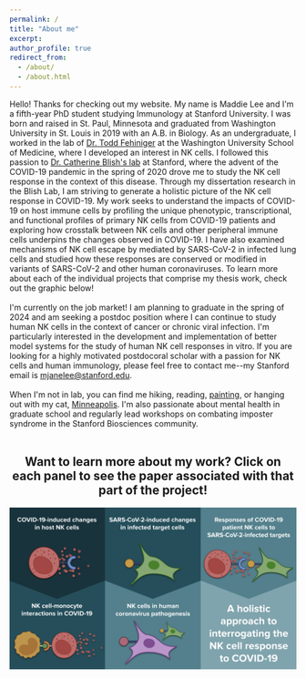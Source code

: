 ```yaml
---
permalink: /
title: "About me"
excerpt: 
author_profile: true
redirect_from: 
  - /about/
  - /about.html
---
```

Hello! Thanks for checking out my website. My name is Maddie Lee and I'm a fifth-year PhD student studying Immunology at Stanford University. I was born and raised in St. Paul, Minnesota and graduated from Washington University in St. Louis in 2019 with an A.B. in Biology. As an undergraduate, I worked in the lab of <a href="https://www.fehnigerlab.org/">Dr. Todd Fehiniger</a> at the Washington University School of Medicine, where I developed an interest in NK cells. I followed this passion to <a href="https://med.stanford.edu/blishlab.html">Dr. Catherine Blish's lab</a> at Stanford, where the advent of the COVID-19 pandemic in the spring of 2020 drove me to study the NK cell response in the context of this disease. Through my dissertation research in the Blish Lab, I am striving to generate a holistic picture of the NK cell response in COVID-19. My work seeks to understand the impacts of COVID-19 on host immune cells by profiling the unique phenotypic, transcriptional, and functional profiles of primary NK cells from COVID-19 patients and exploring how crosstalk between NK cells and other peripheral immune cells underpins the changes observed in COVID-19. I have also examined mechanisms of NK cell escape by mediated by SARS-CoV-2 in infected lung cells and studied how these responses are conserved or modified in variants of SARS-CoV-2 and other human coronaviruses. To learn more about each of the individual projects that comprise my thesis work, check out the graphic below!
<br>
<br>
I'm currently on the job market! I am planning to graduate in the spring of 2024 and am seeking a postdoc position where I can continue to study human NK cells in the context of cancer or chronic viral infection. I'm particularly interested in the development and implementation of better model systems for the study of human NK cell responses in vitro. If you are looking for a highly motivated postdocoral scholar with a passion for NK cells and human immunology, please feel free to contact me--my Stanford email is mjanelee@stanford.edu.
<br>
<br>
When I'm not in lab, you can find me hiking, reading, <a href="https://mjanelee.github.io/portfolio/">painting</a>, or hanging out with my cat, <a href="/files/minne!.jpg">Minneapolis</a>. I'm also passionate about mental health in graduate school and regularly lead workshops on combating imposter syndrome in the Stanford Biosciences community.
<br>
<br>
<html>
<body>
     <center>
      <h2>Want to learn more about my work? Click on each panel to see the paper associated with that part of the project!</h2>

<style>

#wrapper {
  width: 100%;
  max-width: 812px; /*actual width of image-- behaves strangely if exceeding this*/
  position: relative;
}

#wrapper img {
  max-width: 100%;
  position: relative;
}

#anchor-box-1 {
 # border: 4px solid red;
  height: 50%;
  width: 33%;
  position: absolute;
  left: 0%;
  top: 0%;
}
  #anchor-box-2 {
 # border: 4px solid blue;
  height: 50%;
  width: 33%;
  position: absolute;
  left: 33%;
  top: 0%;
}
   #anchor-box-3 {
 # border: 4px solid green;
  height: 50%;
  width: 33%;
  position: absolute;
  left: 67%;
  top: 50%;
}
     #anchor-box-4 {
 # border: 4px solid green;
  height: 50%;
  width: 33%;
  position: absolute;
  left: 67%;
  top: 0%;
}
       #anchor-box-5 {
 # border: 4px solid green;
  height: 50%;
  width: 33%;
  position: absolute;
  left: 33%;
  top: 50%;
}
      #anchor-box-6 {
 # border: 4px solid green;
  height: 50%;
  width: 33%;
  position: absolute;
  left: 0%;
  top: 50%;
}
</style>

<div id="wrapper">
  <img src="/files/Graphic_full.png" />
  <a id="anchor-box-1" alt="Multi-omic paper" title="Multi-omic paper" href="https://mjanelee.github.io/publication/multi-omic_profiling" target="_blank"></a>
  <a id="anchor-box-2" alt="NK Evasion paper" title="NK Evasion paper" href="https://mjanelee.github.io/publication/SARS-CoV-2_NK_escape" target="_blank"></a>
  <a id="anchor-box-3" alt="COVID NK review" title="COVID NK review" href="https://mjanelee.github.io/publication/COVID_NK_review" target="_blank"></a>
  <a id="anchor-box-4" alt="Stay tuned!" title="Stay tuned!" href="https://mjanelee.github.io/stay-tuned/" target="_blank"></a>
  <a id="anchor-box-5" alt="Stay tuned!" title="Stay tuned!" href="https://mjanelee.github.io/stay-tuned/" target="_blank"></a>
  <a id="anchor-box-6" alt="Stay tuned!" title="Stay tuned!" href="https://mjanelee.github.io/stay-tuned/" target="_blank"></a>
</div>


